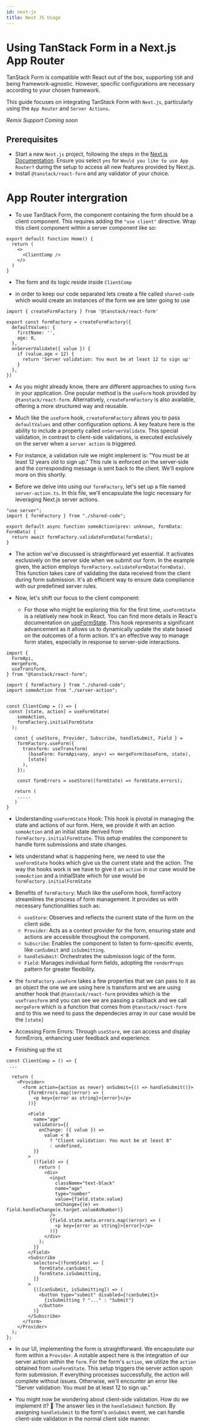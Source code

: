 ```yaml
---
id: next-js
title: Next JS Usage
---
```


# Using TanStack Form in a Next.js App Router

TanStack Form is compatible with React out of the box, supporting `SSR` and being framework-agnostic. However, specific configurations are necessary according to your chosen framework.


This guide focuses on integrating TanStack Form with `Next.js`, particularly using the `App Router` and `Server Actions`.


_Remix Support Coming soon_

## Prerequisites

- Start a new `Next.js` project, following the steps in the [Next.js Documentation](https://nextjs.org/docs/getting-started/installation). Ensure you select `yes` for `Would you like to use App Router?` during the setup to access all new features provided by Next.js.
- Install `@tanstack/react-form` and any validator of your choice.




# App Router intergration

- To use TanStack Form, the component containing the form should be a client component. This requires adding the `"use client"` directive. Wrap this client component within a server component like so:

```tsx
export default function Home() {
  return (
    <>
      <ClientComp />
    </>
  )
}
```
- The form and its logic reside inside  `ClientComp`


- in order to keep our code separated lets create a file called `shared-code` which would create an instances of the form we are later going to use

```tsx
import { createFormFactory } from '@tanstack/react-form'

export const formFactory = createFormFactory({
  defaultValues: {
    firstName: '',
    age: 0,
  },
  onServerValidate({ value }) {
    if (value.age < 12) {
      return 'Server validation: You must be at least 12 to sign up'
    }
  },
})
```

- As you might already know, there are different approaches to using `form` in your application. One popular method is the `useForm` hook provided by `@tanstack/react-form`. Alternatively, `createFormFactory` is also available, offering a more structured way and reusable.

- Much like the `useForm` hook, `createFormFactory` allows you to pass `defaultValues` and other configuration options. A key feature here is the ability to include a property called `onServerValidate`. This special validation, in contrast to client-side validations, is executed exclusively on the server when a `server action` is triggered.

- For instance, a validation rule we might implement is: "You must be at least 12 years old to sign up." This rule is enforced on the server-side and the corresponding message is sent back to the client. We'll explore more on this shortly.

- Before we delve into using our `formFactory`, let's set up a file named `server-action.ts`. In this file, we'll encapsulate the logic necessary for leveraging Next.js server actions.


```tsx
"use server";
import { formFactory } from "./shared-code";

export default async function someAction(prev: unknown, formData: FormData) {
  return await formFactory.validateFormData(formData);
}
```
- The action we've discussed is straightforward yet essential. It activates exclusively on the server side when we submit our form. In the example given, the action employs `formFactory.validateFormData(formData)`. This function takes care of validating the data received from the client during form submission. It's ab efficient way to ensure data compliance with our predefined server rules.

- Now, let's shift our focus to the client component:
  - For those who might be exploring this for the first time, `useFormState` is a relatively new hook in React. You can find more details in React's documentation on [useFormState](https://react.dev/reference/react-dom/hooks/useFormState). This hook represents a significant advancement as it allows us to dynamically update the state based on the outcomes of a form action. It's an effective way to manage form states, especially in response to server-side interactions.

```tsx
import {
  FormApi,
  mergeForm,
  useTransform,
} from "@tanstack/react-form";

import { formFactory } from "./shared-code";
import someAction from "./server-action";


const ClientComp = () => {
 const [state, action] = useFormState(
    someAction,
    formFactory.initialFormState
  );

   const { useStore, Provider, Subscribe, handleSubmit, Field } =
    formFactory.useForm({
      transform: useTransform(
        (baseForm: FormApi<any, any>) => mergeForm(baseForm, state),
        [state]
      ),
    });

    const formErrors = useStore((formState) => formState.errors);

   return (
    .....
   )
}

```
- Understanding `useFormState` Hook: This hook is pivotal in managing the state and actions of our form. Here, we provide it with an action `someAction` and an initial state derived from `formFactory.initialFormState`. This setup enables the component to  handle form submissions and state changes.

- lets understand what is happening here, we need to use the `useFormState` hooks which give us the current state and the action. The way the hooks work is we have to give it an `action` in our case would be `someAction` and a initialState which for use would be `formFactory.initialFormState`

- Benefits of `formFactory`: Much like the useForm hook, formFactory streamlines the process of form management. It provides us with necessary functionalities such as:
  - `useStore`: Observes and reflects the current state of the form on the client side.
  - `Provider`: Acts as a context provider for the form, ensuring state and actions are accessible throughout the component.
  - `Subscribe`: Enables the component to listen to form-specific events, like `canSubmit` and `isSubmitting`.
  - `handleSubmit`: Orchestrates the submission logic of the form.
  - `Field`: Manages individual form fields, adopting the `renderProps` pattern for greater flexibility.

- the `formFactory.useForm` takes a few properties that we can pass to it as an object the one we are using here is transform and we are using another hook that `@tanstack/react-form` provides which is the `useTransform` and you can see we are passing a callback and we call `mergeForm` which is a function that comes from `@tanstack/react-form` and to this we need to pass the dependecies array in our case would be the `[state]`

- Accessing Form Errors: Through `useStore`, we can access and display formErrors, enhancing user feedback and experience.

- Finishing up the  `UI`

```tsx
const ClientComp = () => {
 ...

  return (
    <Provider>
      <form action={action as never} onSubmit={() => handleSubmit()}>
        {formErrors.map((error) => (
          <p key={error as string}>{error}</p>
        ))}

        <Field
          name="age"
          validators={{
            onChange: ({ value }) =>
              value < 8
                ? "Client validation: You must be at least 8"
                : undefined,
          }}
        >
          {(field) => {
            return (
              <div>
                <input
                  className="text-black"
                  name="age"
                  type="number"
                  value={field.state.value}
                  onChange={(e) => field.handleChange(e.target.valueAsNumber)}
                />
                {field.state.meta.errors.map((error) => (
                  <p key={error as string}>{error}</p>
                ))}
              </div>
            );
          }}
        </Field>
        <Subscribe
          selector={(formState) => [
            formState.canSubmit,
            formState.isSubmitting,
          ]}
        >
          {([canSubmit, isSubmitting]) => (
            <button type="submit" disabled={!canSubmit}>
              {isSubmitting ? "..." : "Submit"}
            </button>
          )}
        </Subscribe>
      </form>
    </Provider>
  );
};
```

- In our UI, implementing the form is straightforward. We encapsulate our form within a `Provider`. A notable aspect here is the integration of our server action within the `form`. For the form's `action`, we utilize the `action` obtained from `useFormState`. This setup triggers the server action upon form submission. If everything processes successfully, the action will complete without issues. Otherwise, we'll encounter an error like "Server validation: You must be at least 12 to sign up."

- You might now be wondering about client-side validation. How do we implement it? 🤔 The answer lies in the `handleSubmit` function. By assigning `handleSubmit` to the form's `onSubmit` event, we can handle client-side validation in the normal client side manner.
